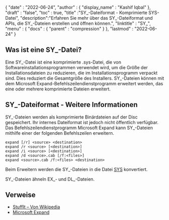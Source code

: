 {
  "date" : "2022-06-24",
  "author" : {
    "display_name" : "Kashif Iqbal"
},
  "draft" : "false",
  "toc" : true,
  "title" :"SY_-Dateiformat - Komprimierte SYS-Datei",
  "description":"Erfahren Sie mehr über das SY_-Dateiformat und APIs, die SY_-Dateien erstellen und öffnen können.",
  "linktitle" : "SY_",
  "menu" : {
    "docs" : {
      "parent" : "compression"
}
},
  "lastmod" : "2022-06-24"
}

## Was ist eine SY_-Datei?

Eine SY_-Datei ist eine komprimierte .sys-Datei, die von Softwareinstallationsprogrammen verwendet wird, um die Größe der Installationsdateien zu reduzieren, die im Installationsprogramm verpackt sind. Dies reduziert die Gesamtgröße des Installers. SY_-Dateien können mit dem Microsoft Expand-Befehlszeilendienstprogramm erweitert werden, das eine oder mehrere komprimierte Dateien erweitert.

## SY_-Dateiformat - Weitere Informationen

SY_-Dateien werden als komprimierte Binärdateien auf der Disc gespeichert. Ihr internes Dateiformat ist jedoch nicht öffentlich verfügbar. Das Befehlszeilendienstprogramm Microsoft Expand kann SY_-Dateien mithilfe einer der folgenden Befehlszeilen erweitern.

```
expand [/r] <source> <destination>
expand /r <source> [<destination>]
expand /i <source> [<destination>]
expand /d <source>.cab [/f:<files>]
expand <source>.cab /f:<files> <destination>
```
Beim Erweitern werden die SY_-Dateien in die Datei [SYS](/system/sys/) konvertiert.

SY_-Dateien ähneln EX_- und DL_-Dateien.

## Verweise

* [StuffIt – Von Wikipedia](https://en.wikipedia.org/wiki/StuffIt)
* [Microsoft Expand](https://learn.microsoft.com/en-us/windows-server/administration/windows-commands/expand)

